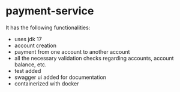 # payment-service
It has the following functionalities: 
- uses jdk 17
- account creation
- payment from one account to another account
- all the necessary validation checks regarding accounts, account balance, etc.
- test added
- swagger ui added for documentation
- containerized with docker
